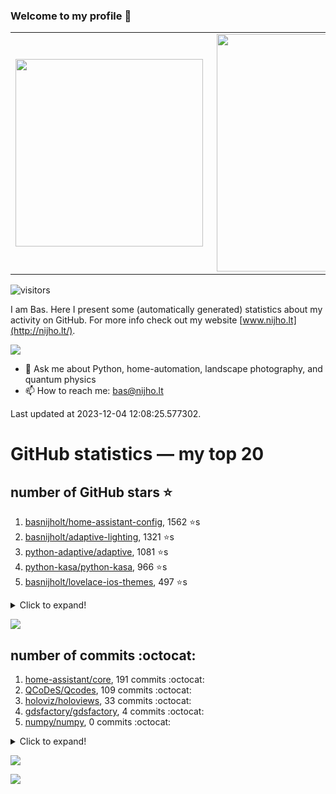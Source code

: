 ### Welcome to my profile 👋

<center>
  <table>
    <tr>
        <td><img width="300px" align="left" src="https://github-readme-stats.vercel.app/api/top-langs/?username=basnijholt&hide=TeX,Jupyter%20Notebook&layout=compact&theme=radical" /></td>
        <td><img align='right' src="https://github-readme-stats.vercel.app/api?username=basnijholt&show_icons=true&theme=radical" width="380"></td>
    </tr>
  </table>
</center>

![visitors](https://visitor-badge.glitch.me/badge?page_id=basnijholt.visitor-badge)

I am Bas. Here I present some (automatically generated) statistics about my activity on GitHub. For more info check out my website [www.nijho.lt](http://nijho.lt/).

![](https://www.nijho.lt/authors/admin/avatar_hu9e60e4b9bc120dfb6a666009f2878da6_182107_250x250_fill_q90_lanczos_center.jpg)

- 💬 Ask me about Python, home-automation, landscape photography, and quantum physics
- 📫 How to reach me: bas@nijho.lt

Last updated at 2023-12-04 12:08:25.577302.

# GitHub statistics — my top 20

## number of GitHub stars ⭐️

1. [basnijholt/home-assistant-config](https://github.com/basnijholt/home-assistant-config/), 1562 ⭐️s
2. [basnijholt/adaptive-lighting](https://github.com/basnijholt/adaptive-lighting/), 1321 ⭐️s
3. [python-adaptive/adaptive](https://github.com/python-adaptive/adaptive/), 1081 ⭐️s
4. [python-kasa/python-kasa](https://github.com/python-kasa/python-kasa/), 966 ⭐️s
5. [basnijholt/lovelace-ios-themes](https://github.com/basnijholt/lovelace-ios-themes/), 497 ⭐️s
<details><summary>Click to expand!</summary>

6. [basnijholt/lovelace-ios-dark-mode-theme](https://github.com/basnijholt/lovelace-ios-dark-mode-theme/), 426 ⭐️s
7. [basnijholt/miflora](https://github.com/basnijholt/miflora/), 359 ⭐️s
8. [basnijholt/rsync-time-machine.py](https://github.com/basnijholt/rsync-time-machine.py/), 348 ⭐️s
9. [topocm/topocm_content](https://github.com/topocm/topocm_content/), 257 ⭐️s
10. [basnijholt/home-assistant-streamdeck-yaml](https://github.com/basnijholt/home-assistant-streamdeck-yaml/), 149 ⭐️s
11. [basnijholt/home-assistant-macbook-touch-bar](https://github.com/basnijholt/home-assistant-macbook-touch-bar/), 94 ⭐️s
12. [basnijholt/markdown-code-runner](https://github.com/basnijholt/markdown-code-runner/), 77 ⭐️s
13. [kwant-project/kwant](https://github.com/kwant-project/kwant/), 77 ⭐️s
14. [basnijholt/home-assistant-streamdeck-yaml-addon](https://github.com/basnijholt/home-assistant-streamdeck-yaml-addon/), 51 ⭐️s
15. [basnijholt/aiokef](https://github.com/basnijholt/aiokef/), 34 ⭐️s
16. [basnijholt/thesis-cover](https://github.com/basnijholt/thesis-cover/), 27 ⭐️s
17. [basnijholt/adaptive-scheduler](https://github.com/basnijholt/adaptive-scheduler/), 22 ⭐️s
18. [basnijholt/instacron](https://github.com/basnijholt/instacron/), 20 ⭐️s
19. [kwant-project/kwant-tutorial-2016](https://github.com/kwant-project/kwant-tutorial-2016/), 16 ⭐️s
20. [basnijholt/addon-otmonitor](https://github.com/basnijholt/addon-otmonitor/), 15 ⭐️s

</details>

![](https://github.com/basnijholt/basnijholt/raw/main/stars_over_time.png)

## number of commits :octocat:

1. [home-assistant/core](https://github.com/home-assistant/core/), 191 commits :octocat:
2. [QCoDeS/Qcodes](https://github.com/QCoDeS/Qcodes/), 109 commits :octocat:
3. [holoviz/holoviews](https://github.com/holoviz/holoviews/), 33 commits :octocat:
4. [gdsfactory/gdsfactory](https://github.com/gdsfactory/gdsfactory/), 4 commits :octocat:
5. [numpy/numpy](https://github.com/numpy/numpy/), 0 commits :octocat:
<details><summary>Click to expand!</summary>

6. [basnijholt/home-assistant-config](https://github.com/basnijholt/home-assistant-config/), 0 commits :octocat:
7. [kedro-org/kedro](https://github.com/kedro-org/kedro/), 0 commits :octocat:
8. [eddy-ojb/holoviews-contrib](https://github.com/eddy-ojb/holoviews-contrib/), 0 commits :octocat:
9. [basnijholt/shortjunction](https://github.com/basnijholt/shortjunction/), 0 commits :octocat:
10. [basnijholt/slurm-usage](https://github.com/basnijholt/slurm-usage/), 0 commits :octocat:
11. [bdraco/ulid-transform](https://github.com/bdraco/ulid-transform/), 0 commits :octocat:
12. [basnijholt/backups](https://github.com/basnijholt/backups/), 0 commits :octocat:
13. [mbongaerts/Metchalizer](https://github.com/mbongaerts/Metchalizer/), 0 commits :octocat:
14. [basnijholt/rsync-time-machine.py](https://github.com/basnijholt/rsync-time-machine.py/), 0 commits :octocat:
15. [nipype/pydra-tutorial](https://github.com/nipype/pydra-tutorial/), 0 commits :octocat:
16. [GadgetReactor/pyHS100](https://github.com/GadgetReactor/pyHS100/), 0 commits :octocat:
17. [conda-forge/scikit-optimize-feedstock](https://github.com/conda-forge/scikit-optimize-feedstock/), 0 commits :octocat:
18. [conda-forge/opencensus-feedstock](https://github.com/conda-forge/opencensus-feedstock/), 0 commits :octocat:
19. [CJ-Wright/cf-graph-countyfair](https://github.com/CJ-Wright/cf-graph-countyfair/), 0 commits :octocat:
20. [basnijholt/orbitalfield](https://github.com/basnijholt/orbitalfield/), 0 commits :octocat:

</details>

![](https://github.com/basnijholt/basnijholt/raw/main/commits_per_hour.png)

![](https://github.com/basnijholt/basnijholt/raw/main/commits_per_weekday.png)


